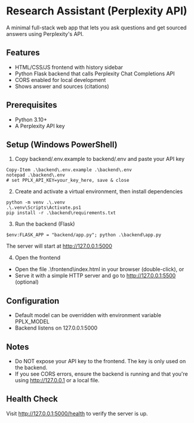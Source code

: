 # Research Assistant (Perplexity API)

A minimal full-stack web app that lets you ask questions and get sourced answers using Perplexity's API.

## Features
- HTML/CSS/JS frontend with history sidebar
- Python Flask backend that calls Perplexity Chat Completions API
- CORS enabled for local development
- Shows answer and sources (citations)

## Prerequisites
- Python 3.10+
- A Perplexity API key

## Setup (Windows PowerShell)

1) Copy backend/.env.example to backend/.env and paste your API key

```
Copy-Item .\backend\.env.example .\backend\.env
notepad .\backend\.env
# set PPLX_API_KEY=your_key_here, save & close
```

2) Create and activate a virtual environment, then install dependencies
```
python -m venv .\.venv
.\.venv\Scripts\Activate.ps1
pip install -r .\backend\requirements.txt
```

3) Run the backend (Flask)
```
$env:FLASK_APP = "backend/app.py"; python .\backend\app.py
```
The server will start at http://127.0.0.1:5000

4) Open the frontend
- Open the file .\frontend\index.html in your browser (double-click), or
- Serve it with a simple HTTP server and go to http://127.0.0.1:5500 (optional)

## Configuration
- Default model can be overridden with environment variable PPLX_MODEL
- Backend listens on 127.0.0.1:5000

## Notes
- Do NOT expose your API key to the frontend. The key is only used on the backend.
- If you see CORS errors, ensure the backend is running and that you're using http://127.0.0.1 or a local file.

## Health Check
Visit http://127.0.0.1:5000/health to verify the server is up.
